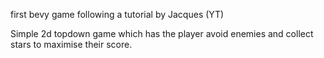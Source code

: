 first bevy game following a tutorial by Jacques (YT)

Simple 2d topdown game which has the player avoid enemies and collect stars to maximise their score.